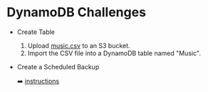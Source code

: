 # DynamoDB Challenges
- Create Table
    1. Upload [music.csv](music.csv) to an S3 bucket.
    1. Import the CSV file into a DynamoDB table named "Music".

- Create a Scheduled Backup

    ➡️ [instructions](https://aws.amazon.com/blogs/database/set-up-scheduled-backups-for-amazon-dynamodb-using-aws-backup/)